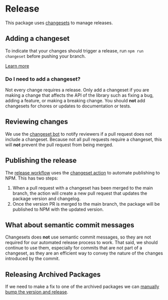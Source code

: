 # Release

This package uses [changesets](https://github.com/changesets/changesets/) to manage releases.

## Adding a changeset

To indicate that your changes should trigger a release, run `npm run changeset` before pushing your branch.

[Learn more](https://github.com/changesets/changesets/blob/main/docs/adding-a-changeset.md)

### Do I need to add a changeset?

Not every change requires a release. Only add a changeset if you are making a change that affects the API of the library such as fixing a bug, adding a feature, or making a breaking change. You should **not** add changesets for chores or updates to documentation or tests.

## Reviewing changes

We use the [changeset bot](https://github.com/apps/changeset-bot) to notify reviewers if a pull request does not include a changeset. Because not all pull requests require a changeset, this will **not** prevent the pull request from being merged.

## Publishing the release

The [release workflow](./.github/workflows/release.yaml) uses the [changeset action](https://github.com/changesets/action) to automate publishing to NPM. This has two steps:

1. When a pull request with a changeset has been merged to the main branch, the action will create a new pull request that updates the package version and changelog.
1. Once the version PR is merged to the main branch, the package will be published to NPM with the updated version.

## What about semantic commit messages

Changesets does **not** use semantic commit messages, so they are not required for our automated release process to work. That said, we should continue to use them, especially for commits that are not part of a changeset, as they are an efficient way to convey the nature of the changes introduced by the commit.

## Releasing Archived Packages

If we need to make a fix to one of the archived packages we can [manually bump the version and release](https://github.com/Esri/hub.js/blob/archive/RELEASE.md).
